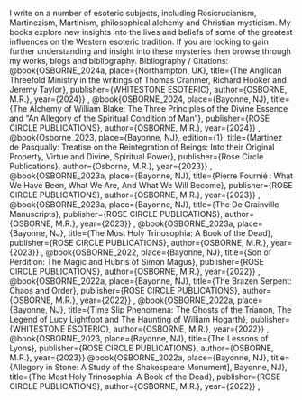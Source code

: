 I write on a number of esoteric subjects, including Rosicrucianism, Martinezism, Martinism, philosophical alchemy and Christian mysticism. 
My books explore new insights into the lives and beliefs of some of the greatest influences on the Western esoteric tradition.
If you are looking to gain further understanding and insight into these mysteries then browse through my works, blogs and bibliography. 
Bibliography / Citations:
@book{OSBORNE_2024a, place={Northampton, UK}, title={The Anglican Threefold Ministry in the writings of Thomas Cranmer, Richard Hooker and Jeremy Taylor}, publisher={WHITESTONE ESOTERIC}, author={OSBORNE, M.R.}, year={2024}} ,
@book{OSBORNE_2024, place={Bayonne, NJ}, title={The Alchemy of William Blake: The Three Principles of the Divine Essence and “An Allegory of the Spiritual Condition of Man”}, publisher={ROSE CIRCLE PUBLICATIONS}, author={OSBORNE, M.R.}, year={2024}} ,
@book{Osborne_2023, place={Bayonne, NJ}, edition={1}, title={Martinez de Pasqually: Treatise on the Reintegration of Beings: Into their Original Property, Virtue and Divine, Spiritual Power}, publisher={Rose Circle Publications}, author={Osborne, M.R.}, year={2023}} ,
@book{OSBORNE_2023a, place={Bayonne, NJ}, title={Pierre Fournié : What We Have Been, What We Are, And What We Will Become}, publisher={ROSE CIRCLE PUBLICATIONS}, author={OSBORNE, M.R.}, year={2023}} ,
@book{OSBORNE_2023a, place={Bayonne, NJ}, title={The De Grainville Manuscripts}, publisher={ROSE CIRCLE PUBLICATIONS}, author={OSBORNE, M.R.}, year={2023}} ,
@book{OSBORNE_2023a, place={Bayonne, NJ}, title={The Most Holy Trinosophia: A Book of the Dead}, publisher={ROSE CIRCLE PUBLICATIONS}, author={OSBORNE, M.R.}, year={2023}} ,
@book{OSBORNE_2022, place={Bayonne, NJ}, title={Son of Perdition: The Magic and Hubris of Simon Magus}, publisher={ROSE CIRCLE PUBLICATIONS}, author={OSBORNE, M.R.}, year={2022}} ,
@book{OSBORNE_2022a, place={Bayonne, NJ}, title={The Brazen Serpent: Chaos and Order}, publisher={ROSE CIRCLE PUBLICATIONS}, author={OSBORNE, M.R.}, year={2022}} ,
@book{OSBORNE_2022a, place={Bayonne, NJ}, title={Time Slip Phenomena: The Ghosts of the Trianon, The Legend of Lucy Lightfoot and The Haunting of William Hogarth}, publisher={WHITESTONE ESOTERIC}, author={OSBORNE, M.R.}, year={2022}} ,
@book{OSBORNE_2023, place={Bayonne, NJ}, title={The Lessons of Lyons}, publisher={ROSE CIRCLE PUBLICATIONS}, author={OSBORNE, M.R.}, year={2023}} 
@book{OSBORNE_2022a, place={Bayonne, NJ}, title={Allegory in Stone: A Study of the Shakespeare Monument], Bayonne, NJ}, title={The Most Holy Trinosophia: A Book of the Dead}, publisher={ROSE CIRCLE PUBLICATIONS}, author={OSBORNE, M.R.}, year={2022}} ,
